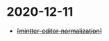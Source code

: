 # 2020-12-11

- ~~[[mintter-editor-normalization]]~~

[//begin]: # "Autogenerated link references for markdown compatibility"
[mintter-editor-normalization]: mintter-editor-normalization "Mintter Editor Normalization"
[//end]: # "Autogenerated link references"
